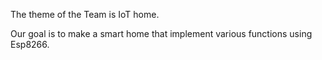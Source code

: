 The theme of the Team is IoT home.

Our goal is to make a smart home that implement various functions using Esp8266.
